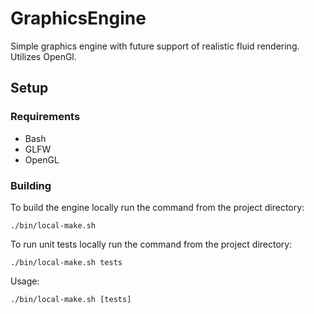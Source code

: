 # GraphicsEngine

Simple graphics engine with future support of realistic fluid rendering. Utilizes OpenGl.

## Setup

### Requirements

* Bash
* GLFW
* OpenGL

### Building

To build the engine locally run the command from the project directory:  
```
./bin/local-make.sh
```

To run unit tests locally run the command from the project directory:  

```
./bin/local-make.sh tests
```

Usage:

```
./bin/local-make.sh [tests] 
```